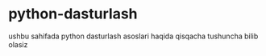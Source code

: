 # python-dasturlash
ushbu sahifada python dasturlash asoslari haqida qisqacha tushuncha bilib olasiz
